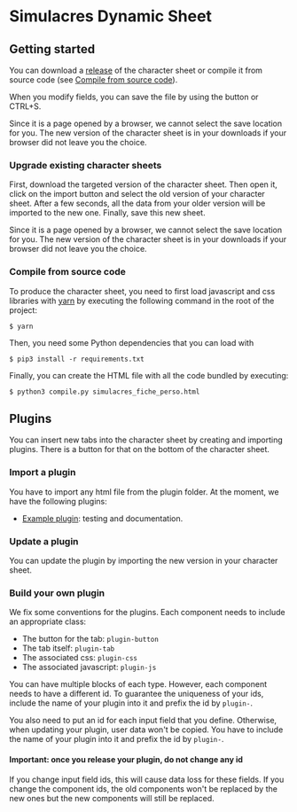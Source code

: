 # Simulacres Dynamic Sheet

## Getting started

You can download a [release](../../releases) of the character sheet
or compile it from source code
(see [Compile from source code](#compile-from-source-code)).

When you modify fields, you can save the file by using the button or CTRL+S.

Since it is a page opened by a browser, we cannot select the save location for you.
The new version of the character sheet is in your downloads if your browser did not
leave you the choice.

### Upgrade existing character sheets

First, download the targeted version of the character sheet.
Then open it, click on the import button
and select the old version of your character sheet.
After a few seconds, all the data from your older version will be imported to the new one.
Finally, save this new sheet.

Since it is a page opened by a browser, we cannot select the save location for you.
The new version of the character sheet is in your downloads if your browser did not
leave you the choice.

### Compile from source code

To produce the character sheet, you need to first load javascript and css libraries
with [yarn](https://classic.yarnpkg.com/en/docs/install/)
by executing the following command in the root of the project:

```console
$ yarn
```

Then, you need some Python dependencies that you can load with

```console
$ pip3 install -r requirements.txt
```

Finally, you can create the HTML file with all the code bundled by executing:

```console
$ python3 compile.py simulacres_fiche_perso.html
```

## Plugins

You can insert new tabs into the character sheet by creating and importing plugins.
There is a button for that on the bottom of the character sheet.

### Import a plugin

You have to import any html file from the plugin folder.
At the moment, we have the following plugins:

- [Example plugin](plugins/plugin_example.html): testing and documentation.

### Update a plugin

You can update the plugin by importing the new version in your character sheet.

### Build your own plugin

We fix some conventions for the plugins.
Each component needs to include an appropriate class:

- The button for the tab: ``plugin-button``
- The tab itself: ``plugin-tab``
- The associated css: ``plugin-css``
- The associated javascript: ``plugin-js``

You can have multiple blocks of each type.
However, each component needs to have a different id.
To guarantee the uniqueness of your ids, include the name of your plugin into it
and prefix the id by ``plugin-``.

You also need to put an id for each input field that you define.
Otherwise, when updating your plugin, user data won't be copied.
You have to include the name of your plugin into it and prefix the id by ``plugin-``.

#### Important: once you release your plugin, do not change any id

If you change input field ids, this will cause data loss for these fields.
If you change the component ids, the old components won't be replaced by the new ones
but the new components will still be replaced.
